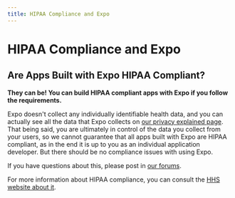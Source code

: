 ```yaml
---
title: HIPAA Compliance and Expo
---
```


# HIPAA Compliance and Expo

## Are Apps Built with Expo HIPAA Compliant?

**They can be! You can build HIPAA compliant apps with Expo if you follow the requirements.**

Expo doesn't collect any individually identifiable health data, and you can actually see all the data that Expo collects on [our privacy explained page](https://expo.io/privacy-explained). That being said, you are ultimately in control of the data you collect from your users, so we cannot guarantee that all apps built with Expo are HIPAA compliant, as in the end it is up to you as an individual application developer. But there should be no compliance issues with using Expo. 

If you have questions about this, please post in [our forums](https://forums.expo.io/).

For more information about HIPAA compliance, you can consult the [HHS website about it](https://www.hhs.gov/hipaa/for-professionals/index.html). 


